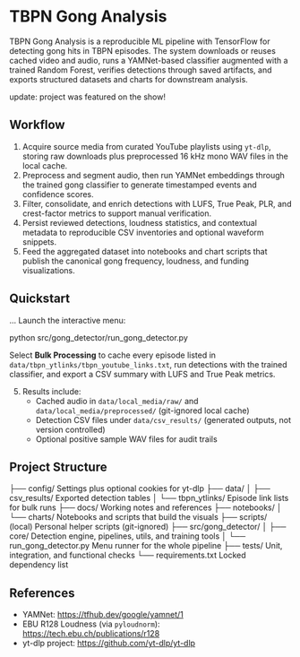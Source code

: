 # TBPN Gong Analysis

TBPN Gong Analysis is a reproducible ML pipeline with TensorFlow for detecting gong hits in TBPN episodes. The system downloads or reuses cached video and audio, runs a YAMNet-based classifier augmented with a trained Random Forest, verifies detections through saved artifacts, and exports structured datasets and charts for downstream analysis.

update: project was featured on the show!

## Workflow
1. Acquire source media from curated YouTube playlists using `yt-dlp`, storing raw downloads plus preprocessed 16 kHz mono WAV files in the local cache.
2. Preprocess and segment audio, then run YAMNet embeddings through the trained gong classifier to generate timestamped events and confidence scores.
3. Filter, consolidate, and enrich detections with LUFS, True Peak, PLR, and crest-factor metrics to support manual verification.
4. Persist reviewed detections, loudness statistics, and contextual metadata to reproducible CSV inventories and optional waveform snippets.
5. Feed the aggregated dataset into notebooks and chart scripts that publish the canonical gong frequency, loudness, and funding visualizations.

## Quickstart
... Launch the interactive menu:
   
   python src/gong_detector/run_gong_detector.py
   
   Select **Bulk Processing** to cache every episode listed in `data/tbpn_ytlinks/tbpn_youtube_links.txt`, run detections with the trained classifier, and export a CSV summary with LUFS and True Peak metrics.
   
5. Results include:
   - Cached audio in `data/local_media/raw/` and `data/local_media/preprocessed/` (git-ignored local cache)
   - Detection CSV files under `data/csv_results/` (generated outputs, not version controlled)
   - Optional positive sample WAV files for audit trails

## Project Structure

├── config/                     Settings plus optional cookies for yt-dlp
├── data/
│   ├── csv_results/            Exported detection tables
│   └── tbpn_ytlinks/           Episode link lists for bulk runs
├── docs/                       Working notes and references
├── notebooks/
│   └── charts/                 Notebooks and scripts that build the visuals
├── scripts/ (local)            Personal helper scripts (git-ignored)
├── src/gong_detector/
│   ├── core/                   Detection engine, pipelines, utils, and training tools
│   └── run_gong_detector.py    Menu runner for the whole pipeline
├── tests/                      Unit, integration, and functional checks
└── requirements.txt            Locked dependency list



## References
- YAMNet: https://tfhub.dev/google/yamnet/1
- EBU R128 Loudness (via `pyloudnorm`): https://tech.ebu.ch/publications/r128
- yt-dlp project: https://github.com/yt-dlp/yt-dlp
